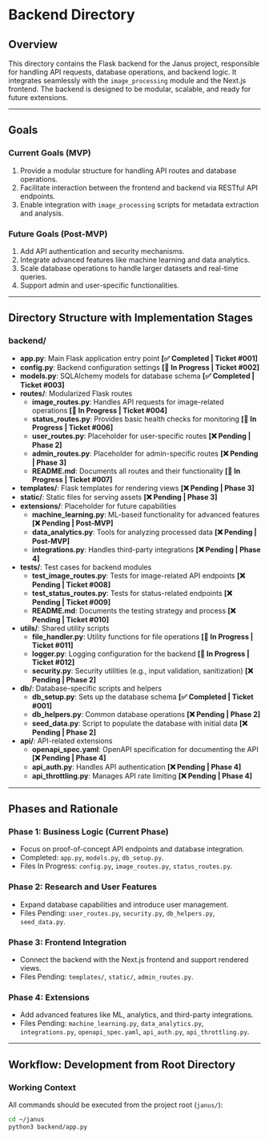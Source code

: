 # Backend Directory

## Overview
This directory contains the Flask backend for the Janus project, responsible for handling API requests, database operations, and backend logic. It integrates seamlessly with the `image_processing` module and the Next.js frontend. The backend is designed to be modular, scalable, and ready for future extensions.

---

## Goals

### Current Goals (MVP)
1. Provide a modular structure for handling API routes and database operations.
2. Facilitate interaction between the frontend and backend via RESTful API endpoints.
3. Enable integration with `image_processing` scripts for metadata extraction and analysis.

### Future Goals (Post-MVP)
1. Add API authentication and security mechanisms.
2. Integrate advanced features like machine learning and data analytics.
3. Scale database operations to handle larger datasets and real-time queries.
4. Support admin and user-specific functionalities.

---

## Directory Structure with Implementation Stages

### **backend/**
- **app.py**: Main Flask application entry point **[✅ Completed | Ticket #001]**
- **config.py**: Backend configuration settings **[🚧 In Progress | Ticket #002]**
- **models.py**: SQLAlchemy models for database schema **[✅ Completed | Ticket #003]**
- **routes/**: Modularized Flask routes
  - **image_routes.py**: Handles API requests for image-related operations **[🚧 In Progress | Ticket #004]**
  - **status_routes.py**: Provides basic health checks for monitoring **[🚧 In Progress | Ticket #006]**
  - **user_routes.py**: Placeholder for user-specific routes **[❌ Pending | Phase 2]**
  - **admin_routes.py**: Placeholder for admin-specific routes **[❌ Pending | Phase 3]**
  - **README.md**: Documents all routes and their functionality **[🚧 In Progress | Ticket #007]**
- **templates/**: Flask templates for rendering views **[❌ Pending | Phase 3]**
- **static/**: Static files for serving assets **[❌ Pending | Phase 3]**
- **extensions/**: Placeholder for future capabilities
  - **machine_learning.py**: ML-based functionality for advanced features **[❌ Pending | Post-MVP]**
  - **data_analytics.py**: Tools for analyzing processed data **[❌ Pending | Post-MVP]**
  - **integrations.py**: Handles third-party integrations **[❌ Pending | Phase 4]**
- **tests/**: Test cases for backend modules
  - **test_image_routes.py**: Tests for image-related API endpoints **[❌ Pending | Ticket #008]**
  - **test_status_routes.py**: Tests for status-related endpoints **[❌ Pending | Ticket #009]**
  - **README.md**: Documents the testing strategy and process **[❌ Pending | Ticket #010]**
- **utils/**: Shared utility scripts
  - **file_handler.py**: Utility functions for file operations **[🚧 In Progress | Ticket #011]**
  - **logger.py**: Logging configuration for the backend **[🚧 In Progress | Ticket #012]**
  - **security.py**: Security utilities (e.g., input validation, sanitization) **[❌ Pending | Phase 2]**
- **db/**: Database-specific scripts and helpers
  - **db_setup.py**: Sets up the database schema **[✅ Completed | Ticket #001]**
  - **db_helpers.py**: Common database operations **[❌ Pending | Phase 2]**
  - **seed_data.py**: Script to populate the database with initial data **[❌ Pending | Phase 2]**
- **api/**: API-related extensions
  - **openapi_spec.yaml**: OpenAPI specification for documenting the API **[❌ Pending | Phase 4]**
  - **api_auth.py**: Handles API authentication **[❌ Pending | Phase 4]**
  - **api_throttling.py**: Manages API rate limiting **[❌ Pending | Phase 4]**

---

## Phases and Rationale

### **Phase 1: Business Logic (Current Phase)**
- Focus on proof-of-concept API endpoints and database integration.
- Completed: `app.py`, `models.py`, `db_setup.py`.
- Files In Progress: `config.py`, `image_routes.py`, `status_routes.py`.

### **Phase 2: Research and User Features**
- Expand database capabilities and introduce user management.
- Files Pending: `user_routes.py`, `security.py`, `db_helpers.py`, `seed_data.py`.

### **Phase 3: Frontend Integration**
- Connect the backend with the Next.js frontend and support rendered views.
- Files Pending: `templates/`, `static/`, `admin_routes.py`.

### **Phase 4: Extensions**
- Add advanced features like ML, analytics, and third-party integrations.
- Files Pending: `machine_learning.py`, `data_analytics.py`, `integrations.py`, `openapi_spec.yaml`, `api_auth.py`, `api_throttling.py`.

---

## Workflow: Development from Root Directory

### **Working Context**
All commands should be executed from the project root (`janus/`):
```bash
cd ~/janus
python3 backend/app.py
